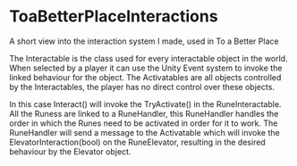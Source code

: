 # ToaBetterPlaceInteractions
A short view into the interaction system I made, used in To a Better Place

The Interactable is the class used for every interactable object in the world. When selected by a player it can use the Unity Event system to invoke the linked behaviour for
the object.
The Activatables are all objects controlled by the Interactables, the player has no direct control over these objects.

In this case Interact() will invoke the TryActivate() in the RuneInteractable. All the Runess are linked to a RuneHandler, this RuneHandler handles the order in which 
the Runes need to be activated in order for it to work. The RuneHandler will send a message to the Activatable which will invoke the ElevatorInteraction(bool)
on the RuneElevator, resulting in the desired behaviour by the Elevator object.
